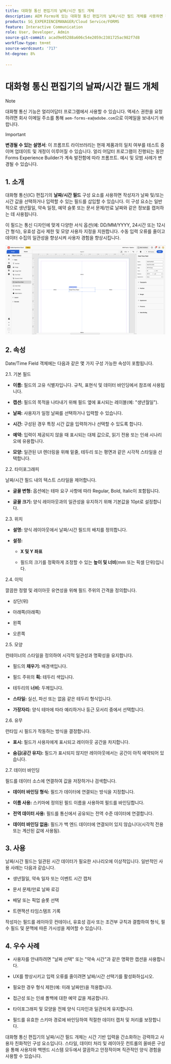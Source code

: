 ```yaml
---
title: 대화형 통신 편집기의 날짜/시간 필드 개체
description: AEM Forms에 있는 대화형 통신 편집기의 날짜/시간 필드 개체를 사용하면 작성자가 사용자가 날짜 및/또는 시간 값을 선택하거나 입력할 수 있는 필드를 삽입할 수 있습니다.
products: SG_EXPERIENCEMANAGER/Cloud Service/FORMS
feature: Interactive Communication
role: User, Developer, Admin
source-git-commit: acad9e05288a606c54e2059c2381725ac982f7d8
workflow-type: tm+mt
source-wordcount: '717'
ht-degree: 8%

---
```



# 대화형 통신 편집기의 날짜/시간 필드 개체

>[!NOTE]
>
> 대화형 통신 기능은 얼리어답터 프로그램에서 사용할 수 있습니다. 액세스 권한을 요청하려면 회사 이메일 주소를 통해 `aem-forms-ea@adobe.com`으로 이메일을 보내시기 바랍니다.

>[!IMPORTANT]
>
> **변경될 수 있는 설명서**: 이 프롬프트 라이브러리는 현재 제품과의 일치 여부를 테스트 중이며 업데이트 및 개정이 이루어질 수 있습니다. 얼리 어답터 프로그램이 진행되는 동안 Forms Experience Builder가 계속 발전함에 따라 프롬프트. 예시 및 모범 사례가 변경될 수 있습니다.

## &#x200B;1. 소개

대화형 통신(IC) 편집기의 **날짜/시간 필드** 구성 요소를 사용하면 작성자가 날짜 및/또는 시간 값을 선택하거나 입력할 수 있는 필드를 삽입할 수 있습니다. 이 구성 요소는 일반적으로 생년월일, 약속 일정, 예약 슬롯 또는 문서 문제/만료 날짜와 같은 정보를 캡처하는 데 사용됩니다.

이 필드는 통신 디자인에 맞게 다양한 서식 옵션(예: DD/MM/YYYY, 24시간 또는 12시간 형식), 유효성 검사 제한 및 모양 사용자 지정을 지원합니다. 수동 입력 오류를 줄이고 데이터 수집의 일관성을 향상시켜 사용자 경험을 향상시킵니다.

![IC 문서 찾기](/help/forms/interactive-communication/assets/datetime.png)

## &#x200B;2. 속성

Date/Time Field 객체에는 다음과 같은 몇 가지 구성 가능한 속성이 포함됩니다.

2.1. 기본 필드

- **이름:** 필드의 고유 식별자입니다. 규칙, 표현식 및 데이터 바인딩에서 참조에 사용됩니다.

- **캡션:** 필드의 목적을 나타내기 위해 필드 옆에 표시되는 레이블(예: &quot;생년월일&quot;).

- **날짜:** 사용자가 일정 날짜를 선택하거나 입력할 수 있습니다.

- **시간:** 구성된 경우 특정 시간 값을 입력하거나 선택할 수 있도록 합니다.

- **예약:** 입력이 제공되지 않을 때 표시되는 대체 값으로, 읽기 전용 또는 인쇄 시나리오에 유용합니다.

- **모양:** 일관된 UI 렌더링을 위해 밑줄, 테두리 또는 평면과 같은 시각적 스타일을 선택합니다.

2.2. 타이포그래피

날짜/시간 필드 내의 텍스트 스타일을 제어합니다.

- **글꼴 변형:** 옵션에는 테마 요구 사항에 따라 Regular, Bold, Italic이 포함됩니다.

- **글꼴 크기:** 양식 레이아웃과의 일관성을 유지하기 위해 기본값을 10pt로 설정합니다.

2.3. 위치

- **설명:** 양식 레이아웃에서 날짜/시간 필드의 배치를 정의합니다.

- **설정:**

   - **X 및 Y 좌표**

   - 필드의 크기를 정확하게 조정할 수 있는 **높이 및 너비**(mm 또는 픽셀 단위)입니다.

2.4. 이익

깔끔한 정렬 및 레이아웃 유연성을 위해 필드 주위의 간격을 정의합니다.

- 상단(위)

- 아래쪽(아래쪽)

- 왼쪽

- 오른쪽

2.5. 모양

컨테이너의 스타일을 정의하여 시각적 일관성과 명확성을 유지합니다.

- 필드의 **채우기:** 배경색입니다.

- 필드 주위의 **획:** 테두리 색입니다.

- 테두리의 **너비:** 두께입니다.

- **스타일:** 실선, 파선 또는 없음 같은 테두리 형식입니다.

- **가장자리:** 양식 테마에 따라 예리하거나 둥근 모서리 중에서 선택합니다.

2.6. 유무

런타임 시 필드가 작동하는 방식을 결정합니다.

- **표시:** 필드가 사용자에게 표시되고 레이아웃 공간을 차지합니다.

- **숨김(공간 유지):** 필드가 표시되지 않지만 레이아웃에서는 공간이 아직 예약되어 있습니다.

2.7. 데이터 바인딩

필드를 데이터 소스에 연결하여 값을 저장하거나 검색합니다.

- **데이터 바인딩 형식:** 필드가 데이터에 연결되는 방식을 지정합니다.

- **이름 사용:** 스키마에 정의된 필드 이름을 사용하여 필드를 바인딩합니다.

- **전역 데이터 사용:** 필드를 통신에서 공유되는 전역 수준 데이터에 연결합니다.

- **데이터 바인딩 없음:** 필드가 백 엔드 데이터에 연결되어 있지 않습니다(시각적 전용 또는 계산된 값에 사용됨).

## &#x200B;3. 사용

날짜/시간 필드는 일관된 시간 데이터가 필요한 시나리오에 이상적입니다. 일반적인 사용 사례는 다음과 같습니다.

- 생년월일, 약속 일자 또는 이벤트 시간 캡처

- 문서 문제/만료 날짜 로깅

- 배달 또는 픽업 슬롯 선택

- 트랜잭션 타임스탬프 기록

작성자는 필드를 레이아웃 컨테이너, 유효성 검사 또는 조건부 규칙과 결합하여 형식, 필수 필드 및 문맥에 따른 가시성을 제어할 수 있습니다.

## &#x200B;4. 우수 사례

- 사용자를 안내하려면 &quot;날짜 선택&quot; 또는 &quot;약속 시간&quot;과 같은 명확한 캡션을 사용합니다.

- UX를 향상시키고 입력 오류를 줄이려면 날짜/시간 선택기를 활성화하십시오.

- 필요한 경우 형식 제한(예: 미래 날짜만)을 적용합니다.

- 접근성 또는 인쇄 폴백에 대한 예약 값을 제공합니다.

- 타이포그래피 및 모양을 전체 양식 디자인과 일관되게 유지합니다.

- 필드를 유효한 스키마 경로에 바인딩하여 적절한 데이터 캡처 및 처리를 보장합니다.

대화형 통신 편집기의 날짜/시간 필드 개체는 시간 기반 입력을 간소화하는 강력하고 사용자 친화적인 구성 요소입니다. 스타일, 데이터 처리 및 레이아웃 컨트롤의 올바른 구성을 통해 사용자와 백엔드 시스템 모두에서 깔끔하고 안정적이며 직관적인 양식 경험을 사용할 수 있습니다.
